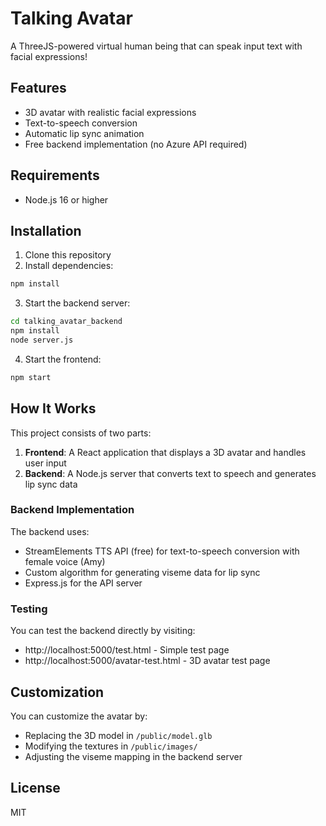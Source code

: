 # Talking Avatar

A ThreeJS-powered virtual human being that can speak input text with facial expressions!

## Features

- 3D avatar with realistic facial expressions
- Text-to-speech conversion
- Automatic lip sync animation
- Free backend implementation (no Azure API required)

## Requirements

- Node.js 16 or higher

## Installation

1. Clone this repository
2. Install dependencies:

```bash
npm install
```

3. Start the backend server:

```bash
cd talking_avatar_backend
npm install
node server.js
```

4. Start the frontend:

```bash
npm start
```

## How It Works

This project consists of two parts:

1. **Frontend**: A React application that displays a 3D avatar and handles user input
2. **Backend**: A Node.js server that converts text to speech and generates lip sync data

### Backend Implementation

The backend uses:
- StreamElements TTS API (free) for text-to-speech conversion with female voice (Amy)
- Custom algorithm for generating viseme data for lip sync
- Express.js for the API server

### Testing

You can test the backend directly by visiting:
- http://localhost:5000/test.html - Simple test page
- http://localhost:5000/avatar-test.html - 3D avatar test page

## Customization

You can customize the avatar by:
- Replacing the 3D model in `/public/model.glb`
- Modifying the textures in `/public/images/`
- Adjusting the viseme mapping in the backend server

## License

MIT
